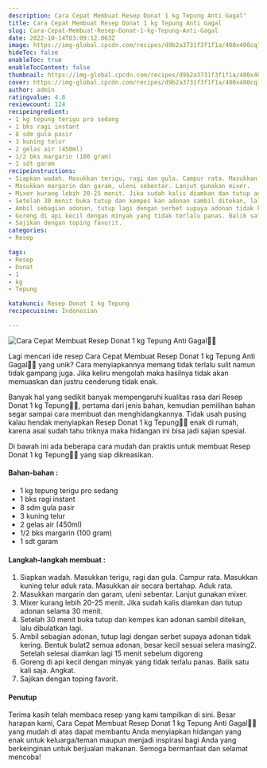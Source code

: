 ```yaml
---
description: Cara Cepat Membuat Resep Donat 1 kg Tepung Anti Gagal"
title: Cara Cepat Membuat Resep Donat 1 kg Tepung Anti Gagal
slug: Cara-Cepat-Membuat-Resep-Donat-1-kg-Tepung-Anti-Gagal
date: 2022-10-14T03:09:12.063Z
image: https://img-global.cpcdn.com/recipes/d9b2a3731f3f1f1a/400x400cq70/photo.jpg
hideToc: false
enableToc: true
enableTocContent: false
thumbnail: https://img-global.cpcdn.com/recipes/d9b2a3731f3f1f1a/400x400cq70/photo.jpg
cover: https://img-global.cpcdn.com/recipes/d9b2a3731f3f1f1a/400x400cq70/photo.jpg
author: admin
ratingvalue: 4.8
reviewcount: 124
recipeingredient:
- 1 kg tepung terigu pro sedang
- 1 bks ragi instant
- 8 sdm gula pasir
- 3 kuning telur
- 2 gelas air (450ml)
- 1/2 bks margarin (100 gram)
- 1 sdt garam
recipeinstructions:
- Siapkan wadah. Masukkan terigu, ragi dan gula. Campur rata. Masukkan kuning telur aduk rata. Masukkan air secara bertahap. Aduk rata.
- Masukkan margarin dan garam, uleni sebentar. Lanjut gunakan mixer.
- Mixer kurang lebih 20-25 menit. Jika sudah kalis diamkan dan tutup adonan selama 30 menit.
- Setelah 30 menit buka tutup dan kempes kan adonan sambil ditekan, lalu dibulatkan lagi.
- Ambil sebagian adonan, tutup lagi dengan serbet supaya adonan tidak kering. Bentuk bulat2 semua adonan, besar kecil sesuai selera masing2. Setelah selesai diamkan lagi 15 menit sebelum digoreng
- Goreng di api kecil dengan minyak yang tidak terlalu panas. Balik satu kali saja. Angkat.
- Sajikan dengan toping favorit.
categories:
- Resep

tags:
- Resep
- Donat
- 1
- kg
- Tepung

katakunci: Resep Donat 1 kg Tepung
recipecuisine: Indonesian

---
```


![Cara Cepat Membuat Resep Donat 1 kg Tepung Anti Gagal👩‍🍳](https://img-global.cpcdn.com/recipes/d9b2a3731f3f1f1a/400x400cq70/photo.jpg)

Lagi mencari ide resep Cara Cepat Membuat Resep Donat 1 kg Tepung Anti Gagal👩‍🍳 yang unik? Cara menyiapkannya memang tidak terlalu sulit namun tidak gampang juga. Jika keliru mengolah maka hasilnya tidak akan memuaskan dan justru cenderung tidak enak.

Banyak hal yang sedikit banyak mempengaruhi kualitas rasa dari Resep Donat 1 kg Tepung👩‍🍳, pertama dari jenis bahan, kemudian pemilihan bahan segar sampai cara membuat dan menghidangkannya. Tidak usah pusing kalau hendak menyiapkan Resep Donat 1 kg Tepung👩‍🍳 enak di rumah, karena asal sudah tahu triknya maka hidangan ini bisa jadi sajian spesial.

Di bawah ini ada beberapa cara mudah dan praktis untuk membuat Resep Donat 1 kg Tepung👩‍🍳 yang siap dikreasikan.

<!--inarticleads1-->

#### Bahan-bahan :

- 1 kg tepung terigu pro sedang
- 1 bks ragi instant
- 8 sdm gula pasir
- 3 kuning telur
- 2 gelas air (450ml)
- 1/2 bks margarin (100 gram)
- 1 sdt garam

<!--inarticleads2-->

#### Langkah-langkah membuat :

1. Siapkan wadah. Masukkan terigu, ragi dan gula. Campur rata. Masukkan kuning telur aduk rata. Masukkan air secara bertahap. Aduk rata.
1. Masukkan margarin dan garam, uleni sebentar. Lanjut gunakan mixer.
1. Mixer kurang lebih 20-25 menit. Jika sudah kalis diamkan dan tutup adonan selama 30 menit.
1. Setelah 30 menit buka tutup dan kempes kan adonan sambil ditekan, lalu dibulatkan lagi.
1. Ambil sebagian adonan, tutup lagi dengan serbet supaya adonan tidak kering. Bentuk bulat2 semua adonan, besar kecil sesuai selera masing2. Setelah selesai diamkan lagi 15 menit sebelum digoreng
1. Goreng di api kecil dengan minyak yang tidak terlalu panas. Balik satu kali saja. Angkat.
1. Sajikan dengan toping favorit.

#### Penutup

Terima kasih telah membaca resep yang kami tampilkan di sini. Besar harapan kami, Cara Cepat Membuat Resep Donat 1 kg Tepung Anti Gagal👩‍🍳 yang mudah di atas dapat membantu Anda menyiapkan hidangan yang enak untuk keluarga/teman maupun menjadi inspirasi bagi Anda yang berkeinginan untuk berjualan makanan. Semoga bermanfaat dan selamat mencoba!
